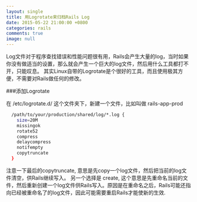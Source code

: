 ```yaml
---
layout: single
title: 用Logrotate来归档Rails Log
date: 2015-05-22 21:00:00 +0800
categories: rails
comments: true
image: null
---
```


Log文件对于程序查找错误和性能问题很有用，Rails会产生大量的log，当时如果你没有做适当的设置，那么就会产生一个巨大的log文件，然后用什么工具都打不开，只能叹息。 其实Linux自带的Logrotate是个很好的工具，而且使用极其方便，不需要对Rails做任何的修改。


###添加Logrotate

在 /etc/logrotate.d/ 这个文件夹下，新建一个文件，比如叫做 rails-app-prod

```bash
  /path/to/your/production/shared/log/*.log {
    size=20M
    missingok
    rotate52
    compress
    delaycompress
    notifempty
    copytruncate
  }
```

注意一下最后的copytruncate, 意思是先copy一个log文件，然后把当前的log文件清空，供Rails继续写入。 另一个选择是 create, 这个意思是先重命名当前的文件，然后重新创建一个log文件供Rails写入。原因是在重命名之后，Rails可能还指向已经被重命名了的log文件，因此可能需要重启Rails才能使新的生效.
